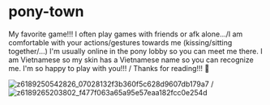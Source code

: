 # pony-town
My favorite game!!!
I often play games with friends or afk alone.../I am comfortable with your actions/gestures towards me (kissing/sitting together/...)
I'm usually online in the pony lobby so you can meet me there.
I am Vietnamese so my skin has a Vietnamese name so you can recognize me.
I'm so happy to play with you!!! / Thanks for reading!!! 💝

![z6189250542826_07028132f3b360f5c628d9607db179a7](https://github.com/user-attachments/assets/6e60a55b-0c21-4081-81ed-fcb883c3ad5c) / ![z6189265203802_f477f063a65a95e57eaa182fcc0e254d](https://github.com/user-attachments/assets/c22f9091-be81-4058-aef6-6541ade7d93c)




